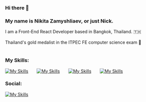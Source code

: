 <h3>
Hi there 👋
</h3>
<h3>
My name is Nikita Zamyshliaev, or just Nick.
</h3>

I am a Front-End React Developer based in Bangkok, Thailand. 🇹🇭
<br></br>
Thailand's gold medalist in the ITPEC FE computer science exam 🏅
<br></br>

<h3>
My Skills:
</h3>

[![My Skills](https://skillicons.dev/icons?i=react,nodejs,js)](https://skillicons.dev) &nbsp;&nbsp;&nbsp;&nbsp;&nbsp; [![My Skills](https://skillicons.dev/icons?i=html,css)](https://skillicons.dev) &nbsp;&nbsp;&nbsp;&nbsp;&nbsp; [![My Skills](https://skillicons.dev/icons?i=scss,tailwind)](https://skillicons.dev) &nbsp;&nbsp;&nbsp;&nbsp;&nbsp; [![My Skills](https://skillicons.dev/icons?i=figma)](https://skillicons.dev)

<h3>
Social:
</h3>

  [![My Skills](https://skillicons.dev/icons?i=linkedin)](https://www.linkedin.com/in/onigiriking/)
  


